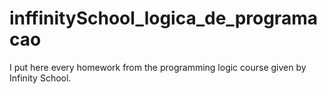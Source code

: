 # inffinitySchool_logica_de_programacao
I put here every homework from the programming logic course given by Infinity School. 
